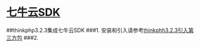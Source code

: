 # [七牛云SDK](http://developer.qiniu.com/code/v7/sdk/php.html)
##thinkphp3.2.3集成七牛云SDK
###1. 安装和引入请参考[thinkphh3.2.3引入第三方包](./tpkuang_jia_yin_ru_di_san_fang_bao.md)
###2. 
